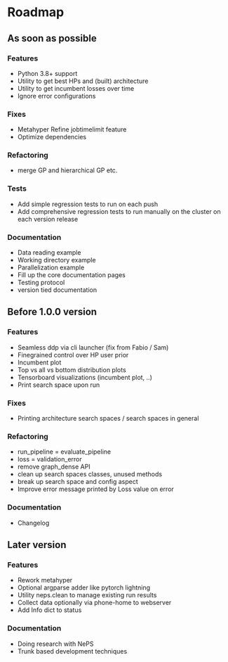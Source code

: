 # Roadmap

## As soon as possible

### Features

- Python 3.8+ support
- Utility to get best HPs and (built) architecture
- Utility to get incumbent losses over time
- Ignore error configurations

### Fixes

- Metahyper Refine jobtimelimit feature
- Optimize dependencies

### Refactoring

- merge GP and hierarchical GP etc.

### Tests

- Add simple regression tests to run on each push
- Add comprehensive regression tests to run manually on the cluster on each version release

### Documentation

- Data reading example
- Working directory example
- Parallelization example
- Fill up the core documentation pages
- Testing protocol
- version tied documentation

## Before 1.0.0 version

### Features

- Seamless ddp via cli launcher (fix from Fabio / Sam)
- Finegrained control over HP user prior
- Incumbent plot
- Top vs all vs bottom distribution plots
- Tensorboard visualizations (incumbent plot, ..)
- Print search space upon run

### Fixes

- Printing architecture search spaces / search spaces in general

### Refactoring

- run_pipeline = evaluate_pipeline
- loss = validation_error
- remove graph_dense API
- clean up search spaces classes, unused methods
- break up search space and config aspect
- Improve error message printed by Loss value on error

### Documentation

- Changelog

## Later version

### Features

- Rework metahyper
- Optional argparse adder like pytorch lightning
- Utility neps.clean to manage existing run results
- Collect data optionally via phone-home to webserver
- Add Info dict to status

### Documentation

- Doing research with NePS
- Trunk based development techniques

